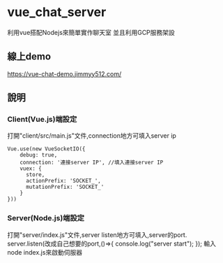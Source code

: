 # vue_chat_server
利用vue搭配Nodejs來簡單實作聊天室
並且利用GCP服務架設

## 線上demo
https://vue-chat-demo.jimmyy512.com/

## 說明
### Client(Vue.js)端設定
打開"client/src/main.js"文件,connection地方可填入server ip
```
Vue.use(new VueSocketIO({
    debug: true,
    connection: '連接server IP', //填入連接server IP
    vuex: {
      store,  
      actionPrefix: 'SOCKET_',  
      mutationPrefix: 'SOCKET_'  
    }
}))
```
### Server(Node.js)端設定
打開"server/index.js"文件,server listen地方可填入,server的port.
server.listen(改成自己想要的port,()=>{ console.log("server start"); });
輸入node index.js來啟動伺服器
